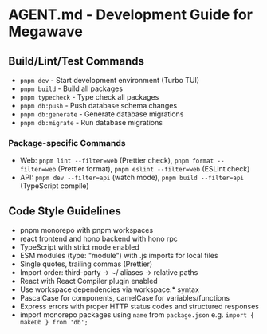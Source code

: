 # AGENT.md - Development Guide for Megawave

## Build/Lint/Test Commands
- `pnpm dev` - Start development environment (Turbo TUI)
- `pnpm build` - Build all packages
- `pnpm typecheck` - Type check all packages
- `pnpm db:push` - Push database schema changes
- `pnpm db:generate` - Generate database migrations
- `pnpm db:migrate` - Run database migrations

### Package-specific Commands
- Web: `pnpm lint --filter=web` (Prettier check), `pnpm format --filter=web` (Prettier format), `pnpm eslint --filter=web` (ESLint check)
- API: `pnpm dev --filter=api` (watch mode), `pnpm build --filter=api` (TypeScript compile)

## Code Style Guidelines
- pnpm monorepo with pnpm workspaces
- react frontend and hono backend with hono rpc
- TypeScript with strict mode enabled
- ESM modules (type: "module") with .js imports for local files
- Single quotes, trailing commas (Prettier)
- Import order: third-party → ~/ aliases → relative paths
- React with React Compiler plugin enabled
- Use workspace dependencies via workspace:* syntax
- PascalCase for components, camelCase for variables/functions
- Express errors with proper HTTP status codes and structured responses
- import monorepo packages using `name` from `package.json` e.g. `import { makeDb } from 'db';`
